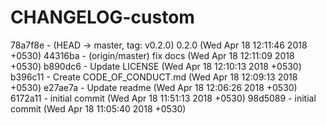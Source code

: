 # CHANGELOG-custom
78a7f8e - (HEAD -> master, tag: v0.2.0) 0.2.0 (Wed Apr 18 12:11:46 2018 +0530) <Arvind Ravulavaru>
44316ba - (origin/master) fix docs (Wed Apr 18 12:11:09 2018 +0530) <Arvind Ravulavaru>
b890dc6 - Update LICENSE (Wed Apr 18 12:10:13 2018 +0530) <Arvind Ravulavaru>
b396c11 - Create CODE_OF_CONDUCT.md (Wed Apr 18 12:09:13 2018 +0530) <Arvind Ravulavaru>
e27ae7a - Update readme (Wed Apr 18 12:06:26 2018 +0530) <Arvind Ravulavaru>
6172a11 - initial commit (Wed Apr 18 11:51:13 2018 +0530) <Arvind Ravulavaru>
98d5089 - initial commit (Wed Apr 18 11:05:40 2018 +0530) <Arvind Ravulavaru>
